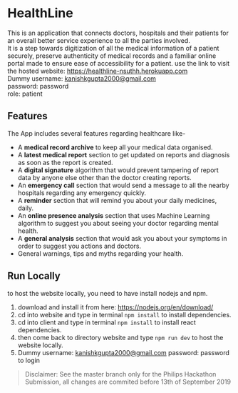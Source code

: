# HealthLine
This is an application that connects  doctors, hospitals and their patients for an overall better service experience to all the 
parties involved.  
It is a step towards digitization of all the medical information of a patient securely, preserve authenticity of medical records 
and a familiar online portal made to ensure ease of accessibility for a patient.
use the link to visit the hosted website: https://healthline-nsuthh.herokuapp.com  
Dummy username: kanishkgupta2000@gmail.com  
password: password  
role: patient

## Features
The App includes several features regarding healthcare like-
 - A **medical record archive** to keep all your medical data organised.
 - A **latest medical report** section to get updated on reports and diagnosis as soon as the report is created.
 - A **digital signature** algorithm that would prevent tampering of report data by anyone else other than the doctor creating reports.
 - An **emergency call** section that would send a message to all the nearby hospitals regarding any emergency quickly.
 - A **reminder** section that will remind you about your daily medicines, daily.
 - An **online presence analysis** section that uses Machine Learning algorithm to suggest you about seeing your doctor regarding mental health.
 - A **general analysis** section that would ask you about your symptoms in order to suggest you actions and doctors.
 - General warnings, tips and myths regarding your health.
 
 ## Run Locally
 to host the website locally, you need to have install nodejs and npm.  
 1. download and install it from here: https://nodejs.org/en/download/
 2. cd into website and type in terminal `npm install` to install dependencies.
 3. cd into client and type in terminal `npm install` to install react dependencies.
 4. then come back to directory website and type `npm run dev` to host the website locally.
 5. Dummy username: kanishkgupta2000@gmail.com password: password to login
 
 > Disclaimer: See the master branch only for the Philips Hackathon Submission, all changes are commited before 13th of September 2019
 
